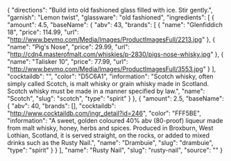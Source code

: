 {
    "directions": "Build into old fashioned glass filled with ice. Stir gently.",
    "garnish": "Lemon twist",
    "glassware": "old fashioned",
    "ingredients": [
        {
            "amount": 4.5,
            "baseName": {
                "abv": 43,
                "brands": [
                    {
                        "name": "Glenfiddich 18",
                        "price": 114.99,
                        "url": "http://www.bevmo.com/Media/Images/ProductImagesFull/2213.jpg"
                    },
                    {
                        "name": "Pig's Nose",
                        "price": 29.99,
                        "url": "http://cdn4.masterofmalt.com/whiskies/p-2830/pigs-nose-whisky.jpg"
                    },
                    {
                        "name": "Talisker 10",
                        "price": 77.99,
                        "url": "http://www.bevmo.com/Media/Images/ProductImagesFull/3553.jpg"
                    }
                ],
                "cocktaildb": "",
                "color": "D5C6A1",
                "information": "Scotch whisky, often simply called Scotch, is malt whisky or grain whisky made in Scotland. Scotch whisky must be made in a manner specified by law.",
                "name": "Scotch",
                "slug": "scotch",
                "type": "spirit"
            }
        },
        {
            "amount": 2.5,
            "baseName": {
                "abv": 40,
                "brands": [],
                "cocktaildb": "http://www.cocktaildb.com/ingr_detail?id=246",
                "color": "FFF5BE",
                "information": "A sweet, golden coloured 40% abv (80-proof) liqueur made from malt whisky, honey, herbs and spices. Produced in Broxburn, West Lothian, Scotland, it is served straight, on the rocks, or added to mixed drinks such as the Rusty Nail.",
                "name": "Drambuie",
                "slug": "drambuie",
                "type": "spirit"
            }
        }
    ],
    "name": "Rusty Nail",
    "slug": "rusty-nail",
    "source": ""
}